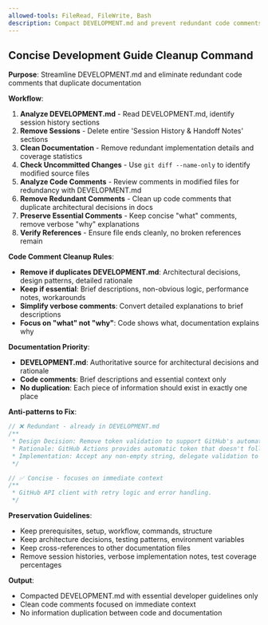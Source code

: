 ```yaml
---
allowed-tools: FileRead, FileWrite, Bash
description: Compact DEVELOPMENT.md and prevent redundant code comments
---
```


## Concise Development Guide Cleanup Command

**Purpose**: Streamline DEVELOPMENT.md and eliminate redundant code comments that duplicate
documentation

**Workflow**:

1. **Analyze DEVELOPMENT.md** - Read DEVELOPMENT.md, identify session history sections
2. **Remove Sessions** - Delete entire 'Session History & Handoff Notes' sections
3. **Clean Documentation** - Remove redundant implementation details and coverage statistics
4. **Check Uncommitted Changes** - Use `git diff --name-only` to identify modified source files
5. **Analyze Code Comments** - Review comments in modified files for redundancy with DEVELOPMENT.md
6. **Remove Redundant Comments** - Clean up code comments that duplicate architectural decisions in
   docs
7. **Preserve Essential Comments** - Keep concise "what" comments, remove verbose "why" explanations
8. **Verify References** - Ensure file ends cleanly, no broken references remain

**Code Comment Cleanup Rules**:

- **Remove if duplicates DEVELOPMENT.md**: Architectural decisions, design patterns, detailed
  rationale
- **Keep if essential**: Brief descriptions, non-obvious logic, performance notes, workarounds
- **Simplify verbose comments**: Convert detailed explanations to brief descriptions
- **Focus on "what" not "why"**: Code shows what, documentation explains why

**Documentation Priority**:

- **DEVELOPMENT.md**: Authoritative source for architectural decisions and rationale
- **Code comments**: Brief descriptions and essential context only
- **No duplication**: Each piece of information should exist in exactly one place

**Anti-patterns to Fix**:

```typescript
// ❌ Redundant - already in DEVELOPMENT.md
/**
 * Design Decision: Remove token validation to support GitHub's automatic token
 * Rationale: GitHub Actions provides automatic token that doesn't follow patterns
 * Implementation: Accept any non-empty string, delegate validation to API
 */

// ✅ Concise - focuses on immediate context
/**
 * GitHub API client with retry logic and error handling.
 */
```

**Preservation Guidelines**:

- Keep prerequisites, setup, workflow, commands, structure
- Keep architecture decisions, testing patterns, environment variables
- Keep cross-references to other documentation files
- Remove session histories, verbose implementation notes, test coverage percentages

**Output**:

- Compacted DEVELOPMENT.md with essential developer guidelines only
- Clean code comments focused on immediate context
- No information duplication between code and documentation
